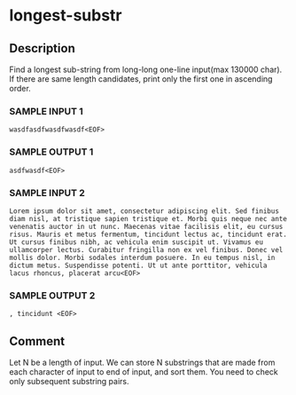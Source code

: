 # longest-substr

## Description
Find a longest sub-string from long-long one-line input(max 130000 char). If there are same length candidates, print only the first one in ascending order.

### SAMPLE INPUT 1
```
wasdfasdfwasdfwasdf<EOF>
```
### SAMPLE OUTPUT 1
```
asdfwasdf<EOF>
```

### SAMPLE INPUT 2
```
Lorem ipsum dolor sit amet, consectetur adipiscing elit. Sed finibus diam nisl, at tristique sapien tristique et. Morbi quis neque nec ante venenatis auctor in ut nunc. Maecenas vitae facilisis elit, eu cursus risus. Mauris et metus fermentum, tincidunt lectus ac, tincidunt erat. Ut cursus finibus nibh, ac vehicula enim suscipit ut. Vivamus eu ullamcorper lectus. Curabitur fringilla non ex vel finibus. Donec vel mollis dolor. Morbi sodales interdum posuere. In eu tempus nisl, in dictum metus. Suspendisse potenti. Ut ut ante porttitor, vehicula lacus rhoncus, placerat arcu<EOF>
```
### SAMPLE OUTPUT 2
```
, tincidunt <EOF>
```

## Comment
Let N be a length of input. We can store N substrings that are made from each character of input to end of input, and sort them. You need to check only subsequent substring pairs.

